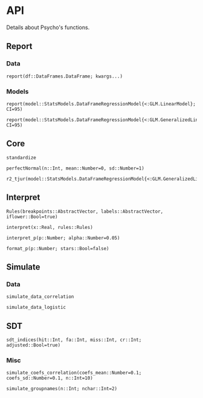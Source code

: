 # API

Details about Psycho's functions.


## Report

### Data
```@docs
report(df::DataFrames.DataFrame; kwargs...)
```

### Models

```@docs
report(model::StatsModels.DataFrameRegressionModel{<:GLM.LinearModel}; CI=95)
```
```@docs
report(model::StatsModels.DataFrameRegressionModel{<:GLM.GeneralizedLinearModel}; CI=95)
```


## Core

```@docs
standardize
```

```@docs
perfectNormal(n::Int, mean::Number=0, sd::Number=1)
```

```@docs
r2_tjur(model::StatsModels.DataFrameRegressionModel{<:GLM.GeneralizedLinearModel})
```

## Interpret

```@docs
Rules(breakpoints::AbstractVector, labels::AbstractVector, iflower::Bool=true)
```

```@docs
interpret(x::Real, rules::Rules)
```

```@docs
interpret_p(p::Number; alpha::Number=0.05)
```

```@docs
format_p(p::Number; stars::Bool=false)
```

## Simulate

### Data

```@docs
simulate_data_correlation
```

```@docs
simulate_data_logistic
```

## SDT

```@docs
sdt_indices(hit::Int, fa::Int, miss::Int, cr::Int; adjusted::Bool=true)
```

### Misc

```@docs
simulate_coefs_correlation(coefs_mean::Number=0.1; coefs_sd::Number=0.1, n::Int=10)
```

```@docs
simulate_groupnames(n::Int; nchar::Int=2)
```
